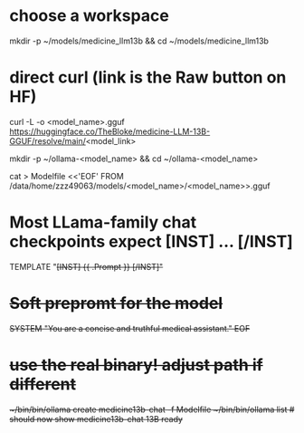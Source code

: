 # choose a workspace
mkdir -p ~/models/medicine_llm13b && cd ~/models/medicine_llm13b

# direct curl (link is the Raw button on HF)
curl -L -o <model_name>.gguf \
  https://huggingface.co/TheBloke/medicine-LLM-13B-GGUF/resolve/main/<model_link>

mkdir -p ~/ollama-<model_name> && cd ~/ollama-<model_name>

cat > Modelfile <<'EOF'
FROM /data/home/zzz49063/models/<model_name>/<model_name>>.gguf
# Most LLama-family chat checkpoints expect [INST] … [/INST]
TEMPLATE "<s>[INST] {{ .Prompt }} [/INST]"
# Soft prepromt for the model
SYSTEM "You are a concise and truthful medical assistant."
EOF


# use the real binary! adjust path if different
~/bin/bin/ollama create medicine13b-chat -f Modelfile
~/bin/bin/ollama list        # should now show medicine13b-chat 13B ready
